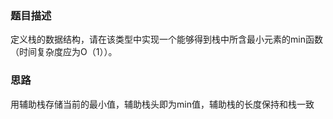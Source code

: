### 题目描述

定义栈的数据结构，请在该类型中实现一个能够得到栈中所含最小元素的min函数（时间复杂度应为O（1））。

### 思路

用辅助栈存储当前的最小值，辅助栈头即为min值，辅助栈的长度保持和栈一致